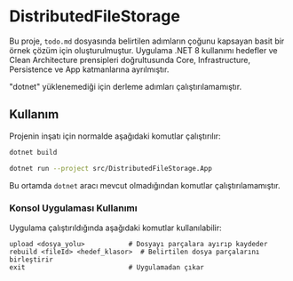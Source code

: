 # DistributedFileStorage

Bu proje, `todo.md` dosyasında belirtilen adımların çoğunu kapsayan basit bir örnek çözüm için oluşturulmuştur. 
Uygulama .NET 8 kullanımı hedefler ve Clean Architecture prensipleri doğrultusunda 
Core, Infrastructure, Persistence ve App katmanlarına ayrılmıştır.

"dotnet" yüklenemediği için derleme adımları çalıştırılamamıştır. 

## Kullanım

Projenin inşatı için normalde aşağıdaki komutlar çalıştırılır:

```bash
dotnet build

dotnet run --project src/DistributedFileStorage.App
```

Bu ortamda `dotnet` aracı mevcut olmadığından komutlar çalıştırılamamıştır.

### Konsol Uygulaması Kullanımı

Uygulama çalıştırıldığında aşağıdaki komutlar kullanılabilir:

```
upload <dosya_yolu>           # Dosyayı parçalara ayırıp kaydeder
rebuild <fileId> <hedef_klasor>  # Belirtilen dosya parçalarını birleştirir
exit                          # Uygulamadan çıkar
```
